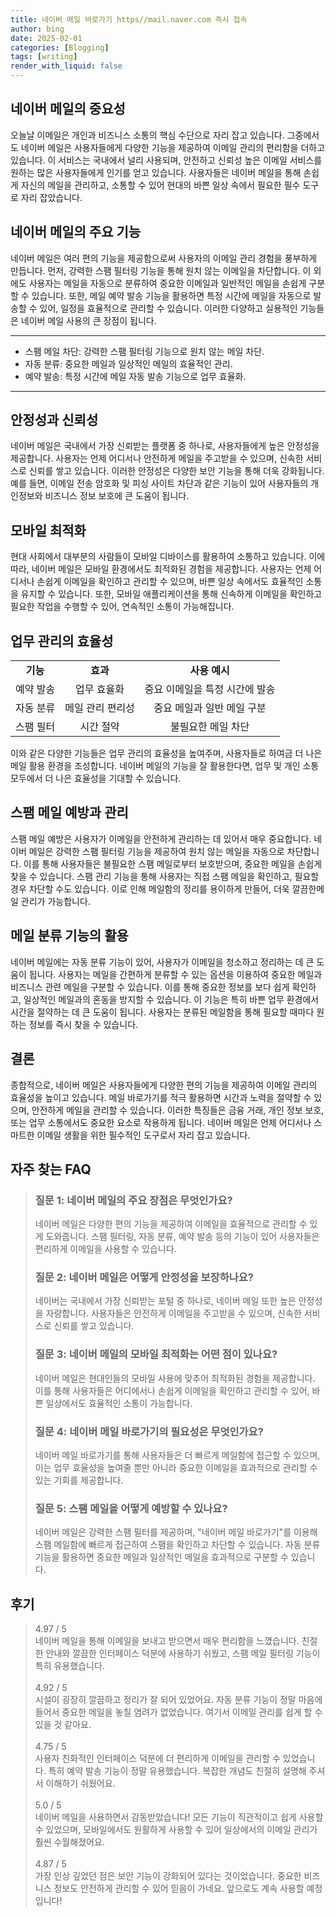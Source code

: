 ```yaml
---
title: 네이버 메일 바로가기 https//mail.naver.com 즉시 접속
author: bing
date: 2025-02-01
categories: [Blogging]
tags: [writing]
render_with_liquid: false
---
```



<h2 id='네이버 메일의 중요성'>네이버 메일의 중요성</h2>

<p>오늘날 이메일은 개인과 비즈니스 소통의 핵심 수단으로 자리 잡고 있습니다. 그중에서도 네이버 메일은 사용자들에게 다양한 기능을 제공하여 이메일 관리의 편리함을 더하고 있습니다. 이 서비스는 국내에서 널리 사용되며, 안전하고 신뢰성 높은 이메일 서비스를 원하는 많은 사용자들에게 인기를 얻고 있습니다. 사용자들은 네이버 메일을 통해 손쉽게 자신의 메일을 관리하고, 소통할 수 있어 현대의 바쁜 일상 속에서 필요한 필수 도구로 자리 잡았습니다.</p>

<h2 id='네이버 메일의 주요 기능'>네이버 메일의 주요 기능</h2>

<p>네이버 메일은 여러 편의 기능을 제공함으로써 사용자의 이메일 관리 경험을 풍부하게 만듭니다. 먼저, 강력한 스팸 필터링 기능을 통해 원치 않는 이메일을 차단합니다. 이 외에도 사용자는 메일을 자동으로 분류하여 중요한 이메일과 일반적인 메일을 손쉽게 구분할 수 있습니다. 또한, 메일 예약 발송 기능을 활용하면 특정 시간에 메일을 자동으로 발송할 수 있어, 일정을 효율적으로 관리할 수 있습니다. 이러한 다양하고 실용적인 기능들은 네이버 메일 사용의 큰 장점이 됩니다.</p>

<hr />

<ul>
    <li>스팸 메일 차단: 강력한 스팸 필터링 기능으로 원치 않는 메일 차단.</li>
    <li>자동 분류: 중요한 메일과 일상적인 메일의 효율적인 관리.</li>
    <li>예약 발송: 특정 시간에 메일 자동 발송 기능으로 업무 효율화.</li>
</ul>

<hr />

<h2 id='안정성과 신뢰성'>안정성과 신뢰성</h2>

<p>네이버 메일은 국내에서 가장 신뢰받는 플랫폼 중 하나로, 사용자들에게 높은 안정성을 제공합니다. 사용자는 언제 어디서나 안전하게 메일을 주고받을 수 있으며, 신속한 서비스로 신뢰를 쌓고 있습니다. 이러한 안정성은 다양한 보안 기능을 통해 더욱 강화됩니다. 예를 들면, 이메일 전송 암호화 및 피싱 사이트 차단과 같은 기능이 있어 사용자들의 개인정보와 비즈니스 정보 보호에 큰 도움이 됩니다.</p>

<h2 id='모바일 최적화'>모바일 최적화</h2>

<p>현대 사회에서 대부분의 사람들이 모바일 디바이스를 활용하여 소통하고 있습니다. 이에 따라, 네이버 메일은 모바일 환경에서도 최적화된 경험을 제공합니다. 사용자는 언제 어디서나 손쉽게 이메일을 확인하고 관리할 수 있으며, 바쁜 일상 속에서도 효율적인 소통을 유지할 수 있습니다. 또한, 모바일 애플리케이션을 통해 신속하게 이메일을 확인하고 필요한 작업을 수행할 수 있어, 연속적인 소통이 가능해집니다.</p>

<h2 id='업무 관리의 효율성'>업무 관리의 효율성</h2>

<table>
    <tr>
        <td style="text-align: center; height: 17px;"><b>기능</b></td>
        <td style="text-align: center; height: 17px;"><b>효과</b></td>
        <td style="text-align: center; height: 17px;"><b>사용 예시</b></td>
    </tr>
    <tr>
        <td style="text-align: center; height: 17px;">예약 발송</td>
        <td style="text-align: center; height: 17px;">업무 효율화</td>
        <td style="text-align: center; height: 17px;">중요 이메일을 특정 시간에 발송</td>
    </tr>
    <tr>
        <td style="text-align: center; height: 17px;">자동 분류</td>
        <td style="text-align: center; height: 17px;">메일 관리 편리성</td>
        <td style="text-align: center; height: 17px;">중요 메일과 일반 메일 구분</td>
    </tr>
    <tr>
        <td style="text-align: center; height: 17px;">스팸 필터</td>
        <td style="text-align: center; height: 17px;">시간 절약</td>
        <td style="text-align: center; height: 17px;">불필요한 메일 차단</td>
    </tr>
</table>

<p>이와 같은 다양한 기능들은 업무 관리의 효율성을 높여주며, 사용자들로 하여금 더 나은 메일 활용 환경을 조성합니다. 네이버 메일의 기능을 잘 활용한다면, 업무 및 개인 소통 모두에서 더 나은 효율성을 기대할 수 있습니다.</p>

<h2 id='스팸 메일 예방과 관리'>스팸 메일 예방과 관리</h2>

<p>스팸 메일 예방은 사용자가 이메일을 안전하게 관리하는 데 있어서 매우 중요합니다. 네이버 메일은 강력한 스팸 필터링 기능을 제공하여 원치 않는 메일을 자동으로 차단합니다. 이를 통해 사용자들은 불필요한 스팸 메일로부터 보호받으며, 중요한 메일을 손쉽게 찾을 수 있습니다. 스팸 관리 기능을 통해 사용자는 직접 스팸 메일을 확인하고, 필요할 경우 차단할 수도 있습니다. 이로 인해 메일함의 정리를 용이하게 만들어, 더욱 깔끔한메일 관리가 가능합니다.</p>

<h2 id='메일 분류 기능의 활용'>메일 분류 기능의 활용</h2>

<p>네이버 메일에는 자동 분류 기능이 있어, 사용자가 이메일을 청소하고 정리하는 데 큰 도움이 됩니다. 사용자는 메일을 간편하게 분류할 수 있는 옵션을 이용하여 중요한 메일과 비즈니스 관련 메일을 구분할 수 있습니다. 이를 통해 중요한 정보를 보다 쉽게 확인하고, 일상적인 메일과의 혼동을 방지할 수 있습니다. 이 기능은 특히 바쁜 업무 환경에서 시간을 절약하는 데 큰 도움이 됩니다. 사용자는 분류된 메일함을 통해 필요할 때마다 원하는 정보를 즉시 찾을 수 있습니다.</p>

<h2 id='결론'>결론</h2>

<p>종합적으로, 네이버 메일은 사용자들에게 다양한 편의 기능을 제공하여 이메일 관리의 효율성을 높이고 있습니다. 메일 바로가기를 적극 활용하면 시간과 노력을 절약할 수 있으며, 안전하게 메일을 관리할 수 있습니다. 이러한 특징들은 금융 거래, 개인 정보 보호, 또는 업무 소통에서도 중요한 요소로 작용하게 됩니다. 네이버 메일은 언제 어디서나 스마트한 이메일 생활을 위한 필수적인 도구로서 자리 잡고 있습니다.</p>


<h2 id='자주_찾는_FAQ'>자주 찾는 FAQ</h2>
<div itemscope="" itemtype="https://schema.org/FAQPage"> 
<blockquote> 
<div itemscope="" itemprop="mainEntity" itemtype="https://schema.org/Question"> 
<h3 itemprop="name">질문 1: 네이버 메일의 주요 장점은 무엇인가요?</h3> 
<div itemscope="" itemprop="acceptedAnswer" itemtype="https://schema.org/Answer"> 
<span itemprop="text"> 
<p>네이버 메일은 다양한 편의 기능을 제공하여 이메일을 효율적으로 관리할 수 있게 도와줍니다. 스팸 필터링, 자동 분류, 예약 발송 등의 기능이 있어 사용자들은 편리하게 이메일을 사용할 수 있습니다.</p> 
</span> 
</div> 
</div> 

<div itemscope="" itemprop="mainEntity" itemtype="https://schema.org/Question"> 
<h3 itemprop="name">질문 2: 네이버 메일은 어떻게 안정성을 보장하나요?</h3> 
<div itemscope="" itemprop="acceptedAnswer" itemtype="https://schema.org/Answer"> 
<span itemprop="text"> 
<p>네이버는 국내에서 가장 신뢰받는 포털 중 하나로, 네이버 메일 또한 높은 안정성을 자랑합니다. 사용자들은 안전하게 이메일을 주고받을 수 있으며, 신속한 서비스로 신뢰를 쌓고 있습니다.</p> 
</span> 
</div> 
</div> 

<div itemscope="" itemprop="mainEntity" itemtype="https://schema.org/Question"> 
<h3 itemprop="name">질문 3: 네이버 메일의 모바일 최적화는 어떤 점이 있나요?</h3> 
<div itemscope="" itemprop="acceptedAnswer" itemtype="https://schema.org/Answer"> 
<span itemprop="text"> 
<p>네이버 메일은 현대인들의 모바일 사용에 맞추어 최적화된 경험을 제공합니다. 이를 통해 사용자들은 어디에서나 손쉽게 이메일을 확인하고 관리할 수 있어, 바쁜 일상에서도 효율적인 소통이 가능합니다.</p> 
</span> 
</div> 
</div> 

<div itemscope="" itemprop="mainEntity" itemtype="https://schema.org/Question"> 
<h3 itemprop="name">질문 4: 네이버 메일 바로가기의 필요성은 무엇인가요?</h3> 
<div itemscope="" itemprop="acceptedAnswer" itemtype="https://schema.org/Answer"> 
<span itemprop="text"> 
<p>네이버 메일 바로가기를 통해 사용자들은 더 빠르게 메일함에 접근할 수 있으며, 이는 업무 효율성을 높여줄 뿐만 아니라 중요한 이메일을 효과적으로 관리할 수 있는 기회를 제공합니다.</p> 
</span> 
</div> 
</div> 

<div itemscope="" itemprop="mainEntity" itemtype="https://schema.org/Question"> 
<h3 itemprop="name">질문 5: 스팸 메일을 어떻게 예방할 수 있나요?</h3> 
<div itemscope="" itemprop="acceptedAnswer" itemtype="https://schema.org/Answer"> 
<span itemprop="text"> 
<p>네이버 메일은 강력한 스팸 필터를 제공하며, "네이버 메일 바로가기"를 이용해 스팸 메일함에 빠르게 접근하여 스팸을 확인하고 차단할 수 있습니다. 자동 분류 기능을 활용하면 중요한 메일과 일상적인 메일을 효과적으로 구분할 수 있습니다.</p> 
</span> 
</div> 
</div> 

</blockquote> 
</div>
<h2 id='후기'>후기</h2>
<div itemscope itemtype="https://schema.org/Product">
  <blockquote>
  <div itemprop="review" itemscope itemtype="https://schema.org/Review">
      <div itemprop="reviewRating" itemscope itemtype="https://schema.org/Rating"> <span itemprop="ratingValue">4.97</span> / <span itemprop="bestRating">5</span> </div>
      <span itemprop="reviewBody">네이버 메일을 통해 이메일을 보내고 받으면서 매우 편리함을 느꼈습니다. 친절한 안내와 깔끔한 인터페이스 덕분에 사용하기 쉬웠고, 스팸 메일 필터링 기능이 특히 유용했습니다.</span>
  </div>
  <br>
  <div itemprop="review" itemscope itemtype="https://schema.org/Review">
      <div itemprop="reviewRating" itemscope itemtype="https://schema.org/Rating"> <span itemprop="ratingValue">4.92</span> / <span itemprop="bestRating">5</span> </div>
      <span itemprop="reviewBody">시설이 굉장히 깔끔하고 정리가 잘 되어 있었어요. 자동 분류 기능이 정말 마음에 들어서 중요한 메일을 놓칠 염려가 없었습니다. 여기서 이메일 관리를 쉽게 할 수 있을 것 같아요.</span>
  </div>
  <br>
  <div itemprop="review" itemscope itemtype="https://schema.org/Review">
      <div itemprop="reviewRating" itemscope itemtype="https://schema.org/Rating"> <span itemprop="ratingValue">4.75</span> / <span itemprop="bestRating">5</span> </div>
      <span itemprop="reviewBody">사용자 친화적인 인터페이스 덕분에 더 편리하게 이메일을 관리할 수 있었습니다. 특히 예약 발송 기능이 정말 유용했습니다. 복잡한 개념도 친절히 설명해 주셔서 이해하기 쉬웠어요.</span>
  </div>
  <br>
  <div itemprop="review" itemscope itemtype="https://schema.org/Review">
      <div itemprop="reviewRating" itemscope itemtype="https://schema.org/Rating"> <span itemprop="ratingValue">5.0</span> / <span itemprop="bestRating">5</span> </div>
      <span itemprop="reviewBody">네이버 메일을 사용하면서 감동받았습니다! 모든 기능이 직관적이고 쉽게 사용할 수 있었으며, 모바일에서도 원활하게 사용할 수 있어 일상에서의 이메일 관리가 훨씬 수월해졌어요.</span>
  </div>
  <br>
  <div itemprop="review" itemscope itemtype="https://schema.org/Review">
      <div itemprop="reviewRating" itemscope itemtype="https://schema.org/Rating"> <span itemprop="ratingValue">4.87</span> / <span itemprop="bestRating">5</span> </div>
      <span itemprop="reviewBody">가장 인상 깊었던 점은 보안 기능이 강화되어 있다는 것이었습니다. 중요한 비즈니스 정보도 안전하게 관리할 수 있어 믿음이 가네요. 앞으로도 계속 사용할 예정입니다!</span>
  </div>
  </blockquote>
</div>

